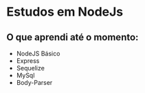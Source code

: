 # Estudos em NodeJs

## O que aprendi até o momento:
  * NodeJS Básico
  * Express
  * Sequelize
  * MySql
  * Body-Parser
